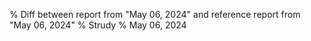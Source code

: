 % Diff between report from "May 06, 2024" and reference report from "May 06, 2024"
% Strudy
% May 06, 2024


